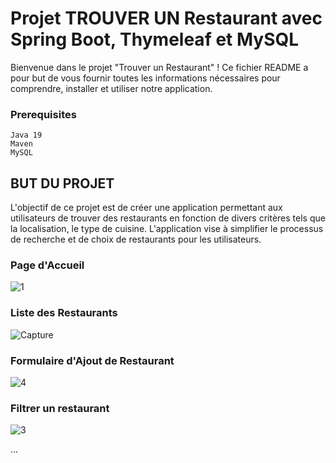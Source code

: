 # Projet TROUVER UN Restaurant  avec Spring Boot, Thymeleaf et MySQL

Bienvenue dans le projet "Trouver un Restaurant" ! Ce fichier README a pour but de vous
 fournir toutes les informations nécessaires pour comprendre, installer et utiliser notre application.

### Prerequisites

    Java 19 
    Maven
    MySQL
    

## BUT DU PROJET

L'objectif de ce projet est de créer une application permettant aux utilisateurs de trouver des restaurants en fonction de divers critères tels que la localisation, le type de cuisine. 
L'application vise à simplifier le processus de recherche et de choix de restaurants pour les utilisateurs.


### Page d'Accueil

![1](https://github.com/Chouaibkoraichi/Resto/assets/147485171/d37703d5-e772-4888-ad97-378d9ddc44e4)

### Liste des Restaurants

![Capture](https://github.com/Chouaibkoraichi/Resto/assets/147485171/ce2e4383-5f7e-4956-8701-8456fb2e38ba)

### Formulaire d'Ajout de Restaurant

![4](https://github.com/Chouaibkoraichi/Resto/assets/147485171/845064da-f488-45e6-9318-959a500d754f)

### Filtrer un restaurant

![3](https://github.com/Chouaibkoraichi/Resto/assets/147485171/979e1e78-b47c-48ea-ab22-ecd0a30c0b7e)

...

